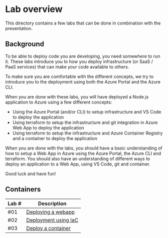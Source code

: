 # Lab overview

This directory contains a few labs that can be done in combination with the presentation.

## Background

To be able to deploy code you are developing, you need somewhere to run it. These labs introduce you to how you deploy infrastructure (or SaaS / PaaS services) that can make your code available to others.

To make sure you are comfortable with the different concepts, we try to introduce you to the deployment using both the Azure Portal and the Azure CLI.

When you are done with these labs, you will have deployed a Node.js application to Azure using a few different concepts:

  - Using the Azure Portal (and/or CLI) to setup infrastructure and VS Code to deploy the application
  - Using terraform to setup the infrastructure and git integration in Azure Web App to deploy the application
  - Using terraform to setup the infrastructure and Azure Container Registry and a container to deploy the application

When you are done with the labs, you should have a basic understanding of how to setup a Web App in Azure using the Azure Portal, the Azure CLI and terraform. You should also have an understanding of different ways to deploy an application to a Web App, using VS Code, git and container.

Good luck and have fun!
  
## Containers

| Lab # | Description                                            |
| ----- | ------------------------------------------------------ |
| #01   | [Deploying a webapp](azure/01-deploy-webapp.md)        |
| #02   | [Deployment using IaC](azure/02-deployment-iac.md)     |
| #03   | [Deploy a container](azure/03-container-deployment.md) |